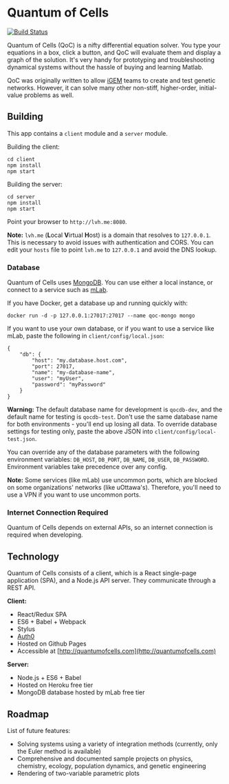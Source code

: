 # Quantum of Cells
[![Build Status](https://travis-ci.org/arthanzel/csi3540-project.svg?branch=master)](https://travis-ci.org/arthanzel/csi3540-project)

Quantum of Cells (QoC) is a nifty differential equation solver. You type your equations in a box, click a button, and QoC will evaluate them and display a graph of the solution. It's very handy for prototyping and troubleshooting dynamical systems without the hassle of buying and learning Matlab.

QoC was originally written to allow [iGEM](http://igem.org) teams to create and test genetic networks. However, it can solve many other non-stiff, higher-order, initial-value problems as well.

## Building
This app contains a `client` module and a `server` module.

Building the client:

    cd client
    npm install
    npm start
    
Building the server:

    cd server
    npm install
    npm start
    
Point your browser to `http://lvh.me:8080`.

**Note:** `lvh.me` (**L**ocal **V**irtual **H**ost) is a domain that resolves to `127.0.0.1`. This is necessary to avoid issues with authentication and CORS. You can edit your `hosts` file to point `lvh.me` to `127.0.0.1` and avoid the DNS lookup.
    
### Database
Quantum of Cells uses [MongoDB](https://www.mongodb.com/). You can use either a local instance, or connect to a service such as [mLab](https://mlab.com/).

If you have Docker, get a database up and running quickly with:

    docker run -d -p 127.0.0.1:27017:27017 --name qoc-mongo mongo
    
If you want to use your own database, or if you want to use a service like mLab, paste the following in `client/config/local.json`:

    {
        "db": {
            "host": "my.database.host.com",
            "port": 27017,
            "name": "my-database-name",
            "user": "myUser",
            "password": "myPassword"
        }
    }
    
**Warning:** The default database name for development is `qocdb-dev`, and the default name for testing is `qocdb-test`. Don't use the same database name for both environments - you'll end up losing all data. To override database settings for testing only, paste the above JSON into `client/config/local-test.json`.
    
You can override any of the database parameters with the following environment variables: `DB_HOST`, `DB_PORT`, `DB_NAME`, `DB_USER`, `DB_PASSWORD`. Environment variables take precedence over any config.

**Note:** Some services (like mLab) use uncommon ports, which are blocked on some organizations' networks (like uOttawa's). Therefore, you'll need to use a VPN if you want to use uncommon ports.

### Internet Connection Required
Quantum of Cells depends on external APIs, so an internet connection is required when developing.

## Technology
Quantum of Cells consists of a client, which is a React single-page application (SPA), and a Node.js API server. They communicate through a REST API.

**Client:**
- React/Redux SPA
- ES6 + Babel + Webpack
- Stylus
- [Auth0](https://auth0.com/)
- Hosted on Github Pages
- Accessible at [http://quantumofcells.com](http://quantumofcells.com)

**Server:**
- Node.js + ES6 + Babel
- Hosted on Heroku free tier
- MongoDB database hosted by mLab free tier

## Roadmap
List of future features:

- Solving systems using a variety of integration methods (currently, only the Euler method is available)
- Comprehensive and documented sample projects on physics, chemistry, ecology, population dynamics, and genetic engineering
- Rendering of two-variable parametric plots